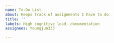 ```yaml
---
name: To-Do List
about: Keeps track of assignments I have to do
title: ''
labels: High cognitive load, documentation
assignees: Youngjun333

---
```



